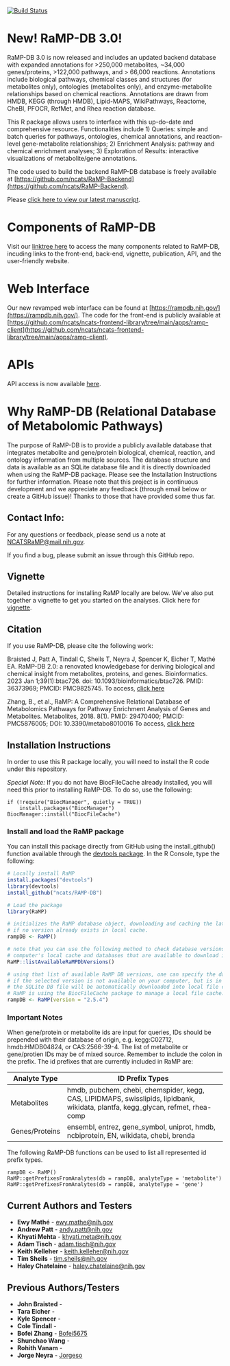 [![Build Status](https://api.travis-ci.com/ncats/RaMP-DB.svg?branch=sqlite)](https://travis-ci.com/github/ncats/RaMP-DB)

# New!  RaMP-DB 3.0!

RaMP-DB 3.0 is now released and includes an updated backend database with expanded annotations for >250,000 metabolites, ~34,000 genes/proteins, >122,000 pathways, and > 66,000 reactions.  Annotations include biological pathways, chemical classes and structures (for metabolites only), ontologies (metabolites only), and enzyme-metabolite relationships based on chemical reactions. Annotations are drawn from HMDB, KEGG (through HMDB), Lipid-MAPS, WikiPathways, Reactome, CheBI, PFOCR, RefMet, and Rhea reaction database. 

This R package allows users to interface with this up-do-date and comprehensive resource.  Functionalities include 1) Queries: simple and batch queries for pathways, ontologies, chemical annotations, and reaction-level gene-metabolite relationships; 2) Enrichment Analysis: pathway and chemical enrichment analyses; 3) Exploration of Results: interactive visualizations of metabolite/gene annotations.

The code used to build the backend RaMP-DB database is freely available at [https://github.com/ncats/RaMP-Backend](https://github.com/ncats/RaMP-Backend).

Please [click here to view our latest manuscript](https://pubmed.ncbi.nlm.nih.gov/36373969/).

# Components of RaMP-DB
Visit our [linktree here](linktr.ee/ramp_db) to access the many components related to RaMP-DB, incuding links to the front-end, back-end, vignette, publication, API, and the user-friendly website.

# Web Interface
Our new revamped web interface can be found at [https://rampdb.nih.gov/](https://rampdb.nih.gov/).  The code for the front-end is publicly available at [https://github.com/ncats/ncats-frontend-library/tree/main/apps/ramp-client](https://github.com/ncats/ncats-frontend-library/tree/main/apps/ramp-client).

# APIs
API access is now available [here](https://rampdb.nih.gov/api).

# Why RaMP-DB (Relational Database of Metabolomic Pathways)

The purpose of RaMP-DB is to provide a publicly available database that integrates metabolite and gene/protein biological, chemical, reaction, and ontology information from multiple sources. The database structure and data is available as an SQLite database file and it is directly downloaded when using the RaMP-DB package.
Please see the Installation Instructions for further information.
Please note that this project is in continuous development and we appreciate any feedback (through email below or create a GitHub issue)!  Thanks to those that have provided some thus far.

## Contact Info:
For any questions or feedback, please send us a note at [NCATSRaMP@mail.nih.gov](NCATSRaMP@mail.nih.gov). 

If you find a bug, please submit an issue through this GitHub repo. 

## Vignette
Detailed instructions for installing RaMP locally are below.  We've also put together a vignette to get you started on the analyses.  Click here for [vignette](https://ncats.github.io/RaMP-DB/Updated_RaMP_Vignette.html).

## Citation
If you use RaMP-DB, please cite the following work:

Braisted J, Patt A, Tindall C, Sheils T, Neyra J, Spencer K, Eicher T, Mathé EA. RaMP-DB 2.0: a renovated knowledgebase for deriving biological and chemical insight from metabolites, proteins, and genes. Bioinformatics. 2023 Jan 1;39(1):btac726. doi: 10.1093/bioinformatics/btac726. PMID: 36373969; PMCID: PMC9825745.
To access, [click here](https://pubmed.ncbi.nlm.nih.gov/36373969/)

Zhang, B., et al., RaMP: A Comprehensive Relational Database of Metabolomics Pathways for Pathway Enrichment Analysis of Genes and Metabolites. Metabolites, 2018. 8(1). PMID: 29470400; PMCID: PMC5876005; DOI: 10.3390/metabo8010016
To access, [click here](https://www.mdpi.com/2218-1989/8/1/16)

## Installation Instructions
In order to use this R package locally, you will need to install the R code under this repository.

*Special Note:*
If you do not have BiocFileCache already installed, you will need this prior to installing RaMP-DB.  To do so, use the following:

```
if (!require("BiocManager", quietly = TRUE))
    install.packages("BiocManager")
BiocManager::install("BiocFileCache")
```

### Install and load the RaMP package 
You can install this package directly from GitHub using the install_github() function available through the [devtools package](https://cran.r-project.org/web/packages/devtools/index.html). In the R Console, type the following:
```R
# Locally install RaMP
install.packages("devtools")
library(devtools)
install_github("ncats/RAMP-DB")

# Load the package
library(RaMP)

# initializes the RaMP database object, downloading and caching the latest SQLite database
# if no version already exists in local cache.
rampDB <- RaMP()

# note that you can use the following method to check database versions hosted in your
# computer's local cache and databases that are available to download in our remote repository.
RaMP::listAvailableRaMPDbVersions()

# using that list of available RaMP DB versions, one can specify the database version to use
# if the selected version is not available on your computer, but is in our remote repository at GitHub,
# the SQLite DB file will be automatically downloaded into local file cache.
# RaMP is using the BiocFileCache package to manage a local file cache.
rampDB <- RaMP(version = "2.5.4")

```

### Important Notes

When gene/protein or metabolite ids are input for queries, IDs should be prepended with their database of origin, e.g. kegg:C02712, hmdb:HMDB04824, or CAS:2566-39-4. The list of metabolite or gene/protien IDs may be of mixed source. Remember to include the colon in the prefix. The id prefixes that are currently included in RaMP are: 

| Analyte Type | ID Prefix Types |
|--------------|-----------------|
| Metabolites | hmdb, pubchem, chebi, chemspider, kegg, CAS, LIPIDMAPS, swisslipids, lipidbank, wikidata, plantfa, kegg_glycan, refmet, rhea-comp |
| Genes/Proteins | ensembl, entrez, gene_symbol, uniprot, hmdb, ncbiprotein, EN, wikidata, chebi, brenda |

The following RaMP-DB functions can be used to list all represented id prefix types.
```
rampDB <- RaMP()
RaMP::getPrefixesFromAnalytes(db = rampDB, analyteType = 'metabolite')
RaMP::getPrefixesFromAnalytes(db = rampDB, analyteType = 'gene')
```

## Current Authors and Testers
* **Ewy Mathé** - ewy.mathe@nih.gov
* **Andrew Patt** - andy.patt@nih.gov
* **Khyati Mehta** - khyati.meta@nih.gov
* **Adam Tisch** - adam.tisch@nih.gov
* **Keith Kelleher** - keith.kelleher@nih.gov
* **Tim Sheils** - tim.sheils@nih.gov
* **Haley Chatelaine** - haley.chatelaine@nih.gov

## Previous Authors/Testers
* **John Braisted** - 
* **Tara Eicher** - 
* **Kyle Spencer** - 
* **Cole Tindall** - 
* **Bofei Zhang** - [Bofei5675](https://github.com/Bofei5675)
* **Shunchao Wang** - 
* **Rohith Vanam** - 
* **Jorge Neyra** - [Jorgeso](https://github.com/jorgeso)
